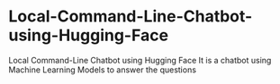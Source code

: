 # Local-Command-Line-Chatbot-using-Hugging-Face
Local Command-Line Chatbot using Hugging  Face It is a chatbot using Machine Learning Models to answer the questions
